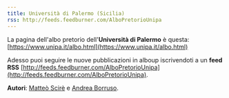 ```yaml
---
title: Università di Palermo (Sicilia)
rss: http://feeds.feedburner.com/AlboPretorioUnipa
---
```


La pagina dell'albo pretorio dell'**Università di Palermo** è questa: [https://www.unipa.it/albo.html](https://www.unipa.it/albo.html)

Adesso puoi seguire le nuove pubblicazioni in alboup iscrivendoti a un **feed RSS** [http://feeds.feedburner.com/AlboPretorioUnipa](http://feeds.feedburner.com/AlboPretorioUnipa).

**Autori**: [Matteò Scirè](matteoscire) e [Andrea Borruso](https://twitter.com/aborruso).